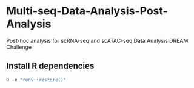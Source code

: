 # Multi-seq-Data-Analysis-Post-Analysis
Post-hoc analysis for scRNA-seq and scATAC-seq Data Analysis DREAM Challenge


## Install R dependencies

```r
R -e "renv::restore()"
```